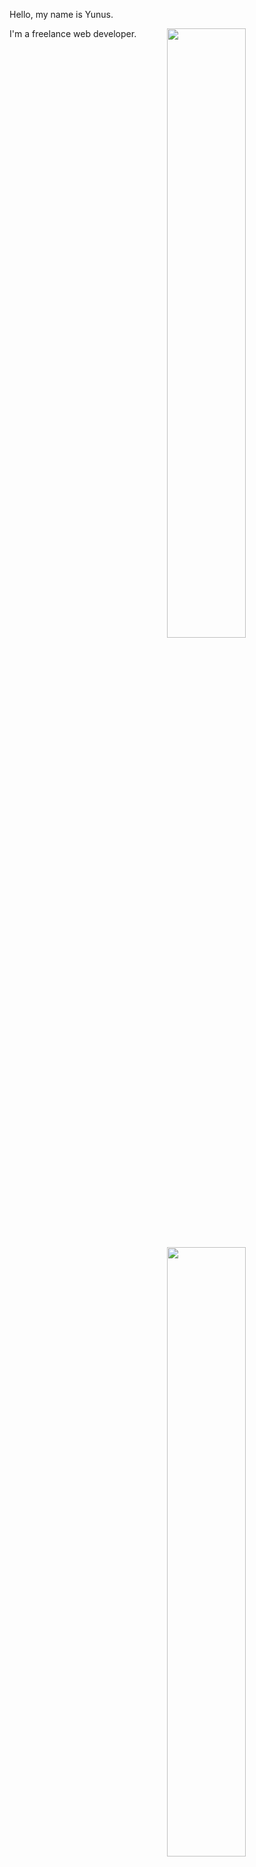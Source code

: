 Hello, my name is Yunus.

I'm a freelance web developer.
<img width="50%" align="right" src="https://camo.githubusercontent.com/13256f58554a26f4d73b8eb452834ffcd786c63b2e62755bafee7e428052ca8b/68747470733a2f2f6769746875622d726561646d652d73746174732e76657263656c2e6170702f6170693f757365726e616d653d656767737926636f756e745f707269766174653d747275652673686f775f69636f6e733d74727565267468656d653d6461726b26686964655f626f726465723d7472756526696e636c7564655f616c6c5f636f6d6d6974733d74727565" data-canonical-src="https://github-readme-stats.vercel.app/api?username=yemrefindik1&amp;count_private=true&amp;show_icons=true&amp;theme=dark&amp;hide_border=true&amp;include_all_commits=true" style="max-width: 100%;">
<img width="50%" align="right" src="https://camo.githubusercontent.com/b921dfbadf218e5fc084ffd207a3228edc0e36bae2693f31f3db97dd7862b5ef/68747470733a2f2f6769746875622d726561646d652d73746174732e76657263656c2e6170702f6170692f746f702d6c616e67732f3f757365726e616d653d6567677379267468656d653d6461726b26686964655f626f726465723d74727565266c61796f75743d636f6d70616374" data-canonical-src="https://github-readme-stats.vercel.app/api/top-langs/?username=yemrefindik1&amp;theme=dark&amp;hide_border=true&amp;layout=compact" style="max-width: 100%;">
